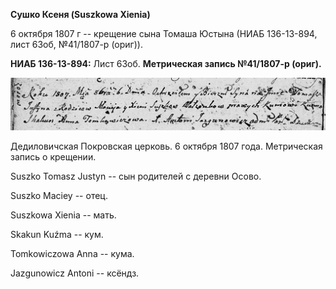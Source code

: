 **Сушко Ксеня (Suszkowa Xienia)**

6 октября 1807 г -- крещение сына Томаша Юстына (НИАБ 136-13-894, лист
63об, №41/1807-р (ориг)).

**НИАБ 136-13-894:** Лист 63об. **Метрическая запись №41/1807-р
(ориг).**

![](./media/0701f5df72a3bb706e453325825a3b9189008f0e.png)

Дедиловичская Покровская церковь. 6 октября 1807 года. Метрическая
запись о крещении.

Suszko Tomasz Justyn -- сын родителей с деревни Осовo.

Suszko Maciey -- отец.

Suszkowa Xienia -- мать.

Skakun Kuźma -- кум.

Tomkowiczowa Anna -- кума.

Jazgunowicz Antoni -- ксёндз.

